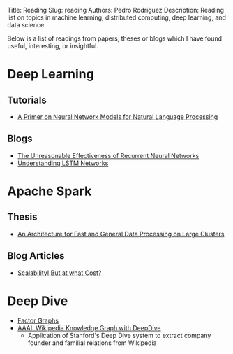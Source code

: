 Title: Reading
Slug: reading
Authors: Pedro Rodriguez
Description: Reading list on topics in machine learning, distributed computing, deep learning, and data science


Below is a list of readings from papers, theses or blogs which I have found useful, interesting, or insightful.

# Deep Learning

## Tutorials

* [A Primer on Neural Network Models for Natural Language Processing](https://arxiv.org/pdf/1510.00726v1.pdf)

## Blogs

* [The Unreasonable Effectiveness of Recurrent Neural Networks](http://karpathy.github.io/2015/05/21/rnn-effectiveness/)
* [Understanding LSTM Networks](http://colah.github.io/posts/2015-08-Understanding-LSTMs/)

# Apache Spark

## Thesis

* [An Architecture for Fast and General Data Processing on Large Clusters](https://www2.eecs.berkeley.edu/Pubs/TechRpts/2014/EECS-2014-12.pdf)

## Blog Articles

* [Scalability! But at what Cost?](http://www.frankmcsherry.org/graph/scalability/cost/2015/01/15/COST.html)

# Deep Dive

* [Factor Graphs](http://deepdive.stanford.edu/assets/factor_graph.pdf)
* [AAAI: Wikipedia Knowledge Graph with DeepDive](https://www.aaai.org/ocs/index.php/ICWSM/ICWSM16/paper/download/13218/12877)
  * Application of Stanford's Deep Dive system to extract company founder and familial relations from Wikipedia

